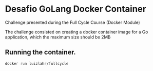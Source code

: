 # Desafio GoLang Docker Container

Challenge presented during the Full Cycle Course (Docker Module)

The challenge consisted on creating a docker container image for a Go application, which the maximum size should be 2MB

## Running the container.

```
docker run luizlahr/fullcycle
```